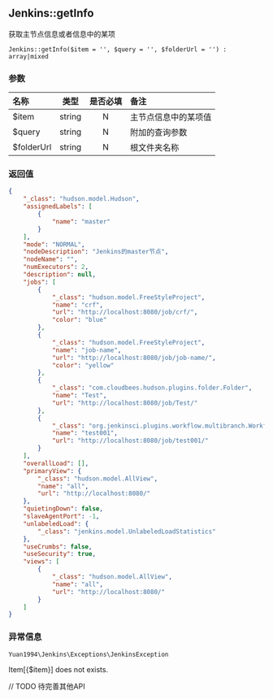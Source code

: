 ## Jenkins::getInfo
获取主节点信息或者信息中的某项

`Jenkins::getInfo($item = '', $query = '', $folderUrl = '') : array|mixed`

### 参数
| 名称       |  类型  | 是否必填 | 备注                 |
| :--------- | :----: | :------: | :------------------- |
| $item      | string |    N     | 主节点信息中的某项值 |
| $query     | string |    N     | 附加的查询参数       |
| $folderUrl | string |    N     | 根文件夹名称         |

### 返回值
```json
{
    "_class": "hudson.model.Hudson",
    "assignedLabels": [
        {
            "name": "master"
        }
    ],
    "mode": "NORMAL",
    "nodeDescription": "Jenkins的master节点",
    "nodeName": "",
    "numExecutors": 2,
    "description": null,
    "jobs": [
        {
            "_class": "hudson.model.FreeStyleProject",
            "name": "crf",
            "url": "http://localhost:8080/job/crf/",
            "color": "blue"
        },
        {
            "_class": "hudson.model.FreeStyleProject",
            "name": "job-name",
            "url": "http://localhost:8080/job/job-name/",
            "color": "yellow"
        },
        {
            "_class": "com.cloudbees.hudson.plugins.folder.Folder",
            "name": "Test",
            "url": "http://localhost:8080/job/Test/"
        },
        {
            "_class": "org.jenkinsci.plugins.workflow.multibranch.WorkflowMultiBranchProject",
            "name": "test001",
            "url": "http://localhost:8080/job/test001/"
        }
    ],
    "overallLoad": [],
    "primaryView": {
        "_class": "hudson.model.AllView",
        "name": "all",
        "url": "http://localhost:8080/"
    },
    "quietingDown": false,
    "slaveAgentPort": -1,
    "unlabeledLoad": {
        "_class": "jenkins.model.UnlabeledLoadStatistics"
    },
    "useCrumbs": false,
    "useSecurity": true,
    "views": [
        {
            "_class": "hudson.model.AllView",
            "name": "all",
            "url": "http://localhost:8080/"
        }
    ]
}

```

### 异常信息

`Yuan1994\Jenkins\Exceptions\JenkinsException`

Item[{$item}] does not exists.


// TODO 待完善其他API